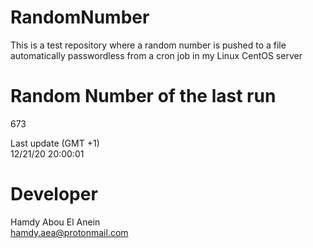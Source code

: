 # RandomNumber    
This is a test repository where a random number is pushed to a file automatically passwordless from a cron job in my Linux CentOS server    
# Random Number of the last run   
673
      
Last update (GMT +1)    
12/21/20 20:00:01
# Developer    
Hamdy Abou El Anein   
hamdy.aea@protonmail.com
